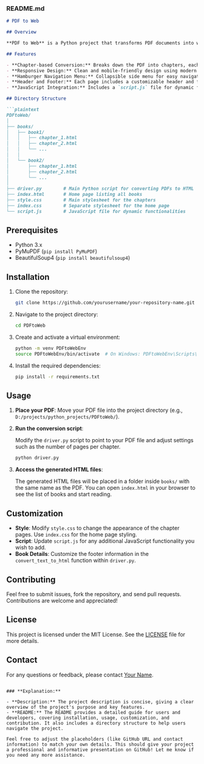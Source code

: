 ### **README.md**

```markdown
# PDF to Web

## Overview

**PDF to Web** is a Python project that transforms PDF documents into web-friendly HTML pages. This tool is particularly useful for converting eBooks and other large PDF files into a series of organized, navigable web pages. Each chapter of the PDF is converted into its own HTML page, complete with a chapter header, navigation buttons, and a collapsible side menu for easy access to other chapters.

## Features

- **Chapter-based Conversion:** Breaks down the PDF into chapters, each represented as a separate HTML page.
- **Responsive Design:** Clean and mobile-friendly design using modern web technologies.
- **Hamburger Navigation Menu:** Collapsible side menu for easy navigation between chapters.
- **Header and Footer:** Each page includes a customizable header and footer with book details.
- **JavaScript Integration:** Includes a `script.js` file for dynamic functionalities such as the hamburger menu.

## Directory Structure

```plaintext
PDFtoWeb/
│
├── books/
│   ├── book1/
│   │   ├── chapter_1.html
│   │   ├── chapter_2.html
│   │   └── ...
│   │
│   └── book2/
│       ├── chapter_1.html
│       ├── chapter_2.html
│       └── ...
│
├── driver.py        # Main Python script for converting PDFs to HTML
├── index.html       # Home page listing all books
├── style.css        # Main stylesheet for the chapters
├── index.css        # Separate stylesheet for the home page
└── script.js        # JavaScript file for dynamic functionalities
```

## Prerequisites

- Python 3.x
- PyMuPDF (`pip install PyMuPDF`)
- BeautifulSoup4 (`pip install beautifulsoup4`)

## Installation

1. Clone the repository:

   ```bash
   git clone https://github.com/yourusername/your-repository-name.git
   ```

2. Navigate to the project directory:

   ```bash
   cd PDFtoWeb
   ```

3. Create and activate a virtual environment:

   ```bash
   python -m venv PDFtoWebEnv
   source PDFtoWebEnv/bin/activate  # On Windows: PDFtoWebEnv\Scripts\activate
   ```

4. Install the required dependencies:

   ```bash
   pip install -r requirements.txt
   ```

## Usage

1. **Place your PDF**: Move your PDF file into the project directory (e.g., `D:/projects/python_projects/PDFtoWeb/`).

2. **Run the conversion script**:

   Modify the `driver.py` script to point to your PDF file and adjust settings such as the number of pages per chapter.

   ```bash
   python driver.py
   ```

3. **Access the generated HTML files**:

   The generated HTML files will be placed in a folder inside `books/` with the same name as the PDF. You can open `index.html` in your browser to see the list of books and start reading.

## Customization

- **Style**: Modify `style.css` to change the appearance of the chapter pages. Use `index.css` for the home page styling.
- **Script**: Update `script.js` for any additional JavaScript functionality you wish to add.
- **Book Details**: Customize the footer information in the `convert_text_to_html` function within `driver.py`.

## Contributing

Feel free to submit issues, fork the repository, and send pull requests. Contributions are welcome and appreciated!

## License

This project is licensed under the MIT License. See the [LICENSE](LICENSE) file for more details.

## Contact

For any questions or feedback, please contact [Your Name](mailto:your.email@example.com).

```

### **Explanation:**

- **Description:** The project description is concise, giving a clear overview of the project's purpose and key features.
- **README:** The README provides a detailed guide for users and developers, covering installation, usage, customization, and contribution. It also includes a directory structure to help users navigate the project.

Feel free to adjust the placeholders (like GitHub URL and contact information) to match your own details. This should give your project a professional and informative presentation on GitHub! Let me know if you need any more assistance.
